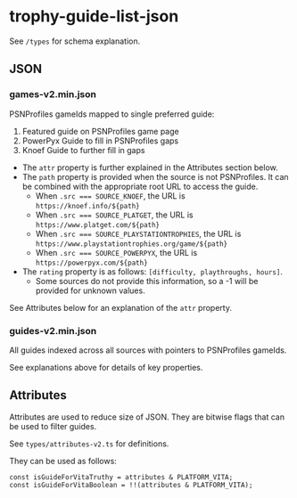 # trophy-guide-list-json

See `/types` for schema explanation.

## JSON

### games-v2.min.json

PSNProfiles gameIds mapped to single preferred guide:
1. Featured guide on PSNProfiles game page
2. PowerPyx Guide to fill in PSNProfiles gaps
3. Knoef Guide to further fill in gaps

- The `attr` property is further explained in the Attributes section below.
- The `path` property is provided when the source is not PSNProfiles. It can be combined with the appropriate root URL to access the guide.
  - When `.src === SOURCE_KNOEF`, the URL is `https://knoef.info/${path}`
  - When `.src === SOURCE_PLATGET`, the URL is `https://www.platget.com/${path}`
  - When `.src === SOURCE_PLAYSTATIONTROPHIES`, the URL is `https://www.playstationtrophies.org/game/${path}`
  - When `.src === SOURCE_POWERPYX`, the URL is `https://powerpyx.com/${path}`
- The `rating` property is as follows: `[difficulty, playthroughs, hours]`.
  - Some sources do not provide this information, so a -1 will be provided for unknown values.

See Attributes below for an explanation of the `attr` property.

### guides-v2.min.json

All guides indexed across all sources with pointers to PSNProfiles gameIds.

See explanations above for details of key properties.

## Attributes

Attributes are used to reduce size of JSON. They are bitwise flags that can be used to filter guides.

See `types/attributes-v2.ts` for definitions.

They can be used as follows:

```
const isGuideForVitaTruthy = attributes & PLATFORM_VITA;
const isGuideForVitaBoolean = !!(attributes & PLATFORM_VITA);
```
